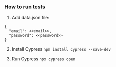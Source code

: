 ### How to run tests
1. Add data.json file:
```
{
  "email": <<email>>,
  "password": <<password>>
}
```
2. Install Cypress
`npm install cypress --save-dev`

3. Run Cypress
`npx cypress open`